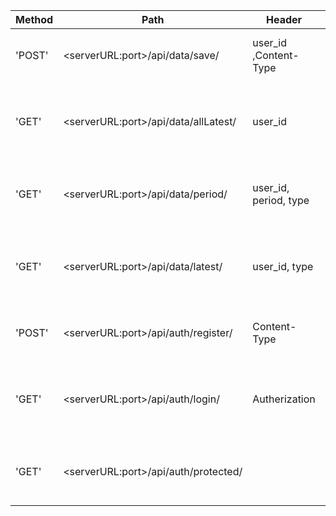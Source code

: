 

| Method  | Path | Header | Usage |
| ------------- | ------------- |-------------------------------|--------------------------------------------------|
| 'POST' | \<serverURL:port\>/api/data/save/  | user_id ,Content-Type | To save health data to MongoDB |
| 'GET'  | \<serverURL:port\>/api/data/allLatest/  | user_id | To get latest data of all health data types |
| 'GET'  | \<serverURL:port\>/api/data/period/ | user_id, period, type | To get healtdata between 2 period of time |
| 'GET'  | \<serverURL:port\>/api/data/latest/ | user_id, type | To get latest data of 1 type of health data |
| 'POST' | \<serverURL:port\>/api/auth/register/ | Content-Type | To register user to system |
| 'GET'  | \<serverURL:port\>/api/auth/login/ | Autherization | To check if this user'd already registered in system |
| 'GET'  | \<serverURL:port\>/api/auth/protected/ |  | To check JWT token if expired or not |
